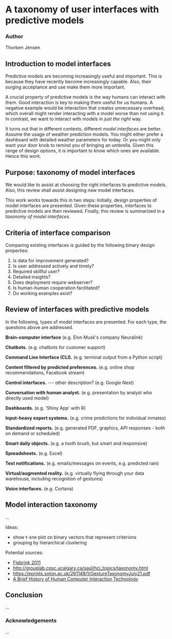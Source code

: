 # A taxonomy of user interfaces with predictive models

### Author
Thorben Jensen

## Introduction to model interfaces
Predictive models are becoming increasingly useful and important.
This is because they have recently become increasingly capable.
Also, their surging acceptance and use make them more important.

A crucial property of predictive models is the way humans can interact with them.
Good interaction is key to making them useful for us humans.
A negative example would be interaction that creates unnecessary overhead,
which overall might render interacting with a model worse than not using it.
In contrast, we want to interact with models in *just the right* way.

It turns out that in different contexts, different *model interfaces* are better.
Assume the usage of weather prediction models.
You might either prefer a dashboard with detailed weather parameters for today.
Or you might only want your door knob to remind you of bringing an umbrella.
Given this range of design options, it is important to know which ones are available.
Hence this work.

<!-- Quote by Dix et al (1992): "Human computer interaction can be defined as the discipline concerned with the design, evaluation, and implementation of interactive computing sstems for humand use ..." -->

## Purpose: taxonomy of model interfaces
We would like to assist at choosing the right interfaces to predictive models.
Also, this review shall assist designing new model interfaces.

This work works towards this in two steps:
Initially, design properties of model interfaces are presented.
Given these properties, interfaces to predictive models are then reviewed.
Finally, this review is summarized in a *taxonomy of model interfaces*.

## Criteria of interface comparison
Comparing existing interfaces is guided by the following binary design properties:

1. Is data for improvement generated?
2. Is user addressed actively and timely?
3. Required skillful user?
4. Detailed insights?
5. Does deployment require webserver?
6. Is human-human cooperation facilitated?
7. Do working examples exist?

## Review of interfaces with predictive models

In the following, types of model interfaces are presented.
For each type, the questions above are addressed.

**Brain-computer interface**
(e.g. Elon Musk's company Neuralink)

**Chatbots.**
(e.g. chatbots for customer support)

**Command Line Interface (CLI).**
(e.g. terminal output from a Python script)

**Content filtered by predicted preferences.**
(e.g. online shop recommendations, Facebook stream)

**Control interfaces.**     --- other description?
(e.g. Google Nest)

**Conversation with human analyst.**
(e.g. presentation by analyst who directly used model)

**Dashboards.**
(e.g. 'Shiny App' with R)

**Input-heavy expert systems.**
(e.g. crime predictions for individual inmates)

**Standardized reports.**
(e.g. generated PDF, graphics, API responses - both on demand or scheduled)

**Smart daily objects.**
(e.g. a tooth brush, but smart and responsive)

**Spreadsheets.**
(e.g. Excel)

**Text notifications.**
(e.g. emails/messages on events, e.g. predicted rain)

**Virtual/augmented reality.**
(e.g. virtually flying through your data warehouse, including recognition of gestures)

**Voice interfaces.**
(e.g. Cortana)

## Model interaction taxonomy
...

Ideas:

* show t-sne plot on binary vectors that represent criterions
* grouping by hierarchical clustering

Potential sources: 

* [Fiebrink 2011][fiebrink2011real]
* http://grouplab.cpsc.ucalgary.ca/saul/hci_topics/taxonomy.html
* https://eprints.soton.ac.uk/261149/1/GestureTaxonomyJuly21.pdf
* [A Brief History of Human Computer Interaction Technology](https://s3.amazonaws.com/academia.edu.documents/30932899/myers-history-hci-tech.pdf?AWSAccessKeyId=AKIAIWOWYYGZ2Y53UL3A&Expires=1509979386&Signature=Sbr2EzbKfcylDdxNU9EW7WFJ1hs%3D&response-content-disposition=inline%3B%20filename%3DA_brief_history_of_human-computer_intera.pdf)

## Conclusion
...

### Acknowledgements
...

<!-- References -->
[fiebrink2011real]: http://edithlaw.ca/cs889/2015/reading/IML/2013AIMagIML.pdf

